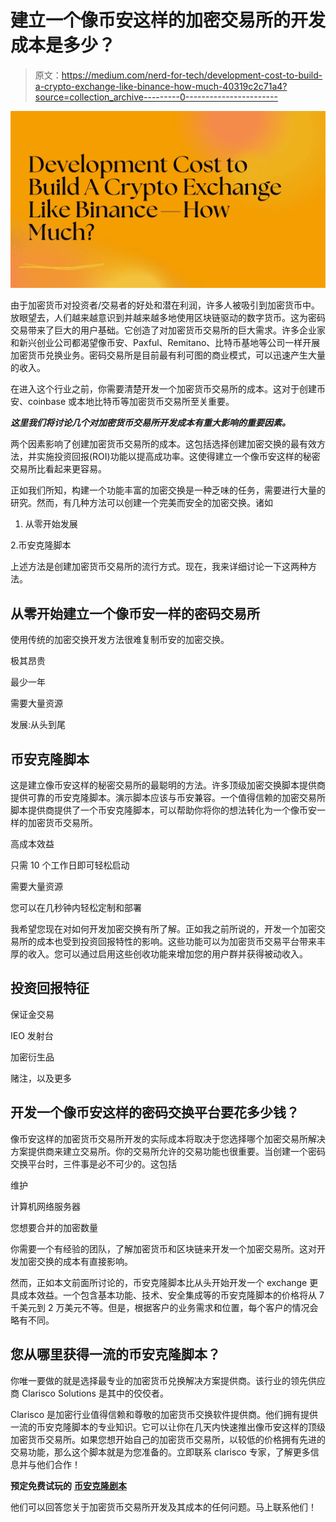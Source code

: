 # 建立一个像币安这样的加密交易所的开发成本是多少？

> 原文：<https://medium.com/nerd-for-tech/development-cost-to-build-a-crypto-exchange-like-binance-how-much-40319c2c71a4?source=collection_archive---------0----------------------->

![](img/6dee632d9c7d6095ed7536f5e5b7886c.png)

由于加密货币对投资者/交易者的好处和潜在利润，许多人被吸引到加密货币中。放眼望去，人们越来越意识到并越来越多地使用区块链驱动的数字货币。这为密码交易带来了巨大的用户基础。它创造了对加密货币交易所的巨大需求。许多企业家和新兴创业公司都渴望像币安、Paxful、Remitano、比特币基地等公司一样开展加密货币兑换业务。密码交易所是目前最有利可图的商业模式，可以迅速产生大量的收入。

在进入这个行业之前，你需要清楚开发一个加密货币交易所的成本。这对于创建币安、coinbase 或本地比特币等加密货币交易所至关重要。

***这里我们将讨论几个对加密货币交易所开发成本有重大影响的重要因素。***

两个因素影响了创建加密货币交易所的成本。这包括选择创建加密交换的最有效方法，并实施投资回报(ROI)功能以提高成功率。这使得建立一个像币安这样的秘密交易所比看起来更容易。

正如我们所知，构建一个功能丰富的加密交换是一种乏味的任务，需要进行大量的研究。然而，有几种方法可以创建一个完美而安全的加密交换。诸如

1.  从零开始发展

2.币安克隆脚本

上述方法是创建加密货币交易所的流行方式。现在，我来详细讨论一下这两种方法。

## **从零开始建立一个像币安一样的密码交易所**

使用传统的加密交换开发方法很难复制币安的加密交换。

极其昂贵

最少一年

需要大量资源

发展:从头到尾

## **币安克隆脚本**

这是建立像币安这样的秘密交易所的最聪明的方法。许多顶级加密交换脚本提供商提供可靠的币安克隆脚本。演示脚本应该与币安兼容。一个值得信赖的加密交易所脚本提供商提供了一个币安克隆脚本，可以帮助你将你的想法转化为一个像币安一样的加密货币交易所。

高成本效益

只需 10 个工作日即可轻松启动

需要大量资源

您可以在几秒钟内轻松定制和部署

我希望您现在对如何开发加密交换有所了解。正如我之前所说的，开发一个加密交易所的成本也受到投资回报特性的影响。这些功能可以为加密货币交易平台带来丰厚的收入。您可以通过启用这些创收功能来增加您的用户群并获得被动收入。

## **投资回报特征**

保证金交易

IEO 发射台

加密衍生品

赌注，以及更多

## **开发一个像币安这样的密码交换平台要花多少钱？**

像币安这样的加密货币交易所开发的实际成本将取决于您选择哪个加密交易所解决方案提供商来建立交易所。你的交易所允许的交易功能也很重要。当创建一个密码交换平台时，三件事是必不可少的。这包括

维护

计算机网络服务器

您想要合并的加密数量

你需要一个有经验的团队，了解加密货币和区块链来开发一个加密交易所。这对开发加密交换的成本有直接影响。

然而，正如本文前面所讨论的，币安克隆脚本比从头开始开发一个 exchange 更具成本效益。一个包含基本功能、技术、安全集成等的币安克隆脚本的价格将从 7 千美元到 2 万美元不等。但是，根据客户的业务需求和位置，每个客户的情况会略有不同。

## **您从哪里获得一流的币安克隆脚本？**

你唯一要做的就是选择最专业的加密货币兑换解决方案提供商。该行业的领先供应商 Clarisco Solutions 是其中的佼佼者。

Clarisco 是加密行业值得信赖和尊敬的加密货币交换软件提供商。他们拥有提供一流的币安克隆脚本的专业知识。它可以让你在几天内快速推出像币安这样的顶级加密货币交易所。如果您想开始自己的加密货币交易所，以较低的价格拥有先进的交易功能，那么这个脚本就是为您准备的。立即联系 clarisco 专家，了解更多信息并与他们合作！

**预定免费试玩的** [**币安克隆剧本**](https://www.clarisco.com/binance-clone-script)

他们可以回答您关于加密货币交易所开发及其成本的任何问题。马上联系他们！